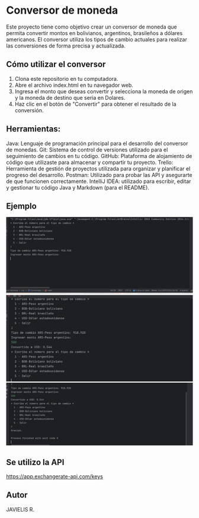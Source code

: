 
# Conversor de moneda

Este proyecto tiene como objetivo crear un conversor de moneda 
que permita convertir montos en bolivianos, argentinos, brasileños a dólares americanos. El conversor utiliza los tipos de cambio actuales para realizar las conversiones de forma precisa y actualizada.

## Cómo utilizar el conversor

1. Clona este repositorio en tu computadora.
2. Abre el archivo index.html en tu navegador web.
3. Ingresa el monto que deseas convertir y selecciona la moneda de origen y la moneda de destino que seria en Dolares.
4. Haz clic en el botón de "Convertir" para obtener el resultado de la conversión.

## Herramientas:
Java: Lenguaje de programación principal para el desarrollo del conversor de monedas.
Git: Sistema de control de versiones utilizado para el seguimiento de cambios en tu código.
GitHub: Plataforma de alojamiento de código que utilizaste para almacenar y compartir tu proyecto.
Trello: Herramienta de gestión de proyectos utilizada para organizar y planificar el progreso del desarrollo.
Postman: Utilizado para probar las API y asegurarte de que funcionen correctamente.
IntelliJ IDEA: utilizado para escribir, editar y gestionar tu código Java y Markdown (para el README).


## Ejemplo
![Consultas](src/imagenes/1.jpeg)
![Ingreso de  moneda](src/imagenes/2.jpeg)
![Resultado](src/imagenes/3.jpeg)

## Se utilizo la API
https://app.exchangerate-api.com/keys

## Autor 
JAVIELIS R.
